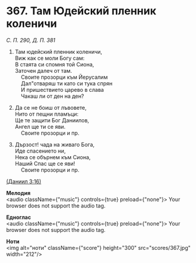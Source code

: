 # 367. Там Юдейский пленник коленичи  

*С. П. 290, Д. П. 381*  

1. Там юдейский пленник коленичи,  
Виж как се моли Богу сам:  
В стаята си спомня той Сиона,  
Заточен далеч от там.  
    Своите прозорци към Йерусалим  
    Дал"отваряш ти като си тука спрян  
    И пришествието царево в слава  
    Чакаш ли от ден на ден?  

2. Да се не боиш от лъвовете,  
Нито от пещни пламъци:  
Ще те защити Бог Даниилов,  
Ангел ще ти се яви.  
    Своите прозорци и пр.  

3. Дързост! чада на живаго Бога,  
Иде спасението ни,  
Нека се обърнем към Сиона,  
Наший Спас ще се яви!  
    Своите прозорци и пр.  

[(Даниил 3:16)](http://biblia.bg/index.php?k=27&g=3&s=16)  

__Мелодия__  
<audio className={"music"} controls={true} preload={"none"}><source src="mp3/367.mp3" type="audio/mpeg"/>
Your browser does not support the audio tag.
</audio>  

__Едноглас__  
<audio className={"music"} controls={true} preload={"none"}><source src="transp/367.mp3" type="audio/mpeg"/>
Your browser does not support the audio tag.
</audio>  

__Ноти__  
<img alt="ноти" className={"score"} height="300" src="scores/367.jpg" width="212"/>
